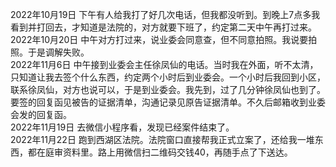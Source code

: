 2022年10月19日 下午有人给我打了好几次电话，但我都没听到。到晚上7点多我看到并打回去，才知道是法院的，对方就要下班了，约定第二天中午再打过来。  
2022年10月20日 中午对方打过来，说业委会同意查，但不同意拍照。我说要拍照。于是调解失败。  
2022年11月6日 中午接到业委会主任徐凤仙的电话。当时我在外面，听不太清，只知道让我去签个什么东西，约定两个小时后到业委会。一个小时后我回到小区，联系徐凤仙，对方也说可以，于是到业委会。我先到，过了几分钟徐凤仙也到了。要签的回复函见被告的证据清单，沟通记录见原告证据清单。不久后邮箱收到业委会发的回复函。  
2022年11月19日 去微信小程序看，发现已经案件结束了。  
2022年11月22日 跑到西湖区法院。法院窗口直接帮我正式立案了，还给我一堆东西，都在庭审资料里。路上用微信扫二维码交钱40，再随手点了下送达。